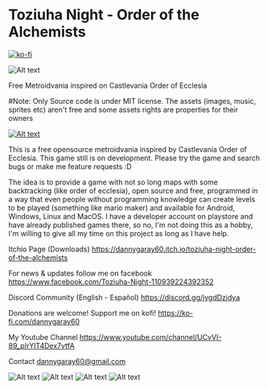 # Toziuha Night - Order of the Alchemists
[![ko-fi](https://ko-fi.com/img/githubbutton_sm.svg)](https://ko-fi.com/X8X82YWDI)

![Alt text](https://raw.githubusercontent.com/dannygaray60/toziuha-night-oota/main/artwork/banner.jpg "Banner")

Free Metroidvania inspired on Castlevania Order of Ecclesia

#Note:
Only Source code is under MIT license. The assets (images, music, sprites etc) aren't free and some assets rights are properties for their owners

[![Alt text](https://img.youtube.com/vi/Gupuz72cVv4/0.jpg)](https://www.youtube.com/watch?v=Gupuz72cVv4)

This is a free opensource metroidvania inspired by Castlevania Order of Ecclesia.
This game still is on development. Please try the game and search bugs or make me feature requests :D

The idea is to provide a game with not so long maps with some backtracking (like order of ecclesia), open source and free, programmed in a way that even people without programming knowledge can create levels to be played (something like mario maker) and available for Android, Windows, Linux and MacOS. I have a developer account on playstore and have already published games there, so no, I'm not doing this as a hobby, I'm willing to give all my time on this project as long as I have help.

Itchio Page (Downloads)
https://dannygaray60.itch.io/toziuha-night-order-of-the-alchemists


For news & updates follow me on facebook
https://www.facebook.com/Toziuha-Night-110939224392352


Discord Community (English - Español)
https://discord.gg/jygdDzjdya


Donations are welcome! Support me on kofi!
https://ko-fi.com/dannygaray60


My Youtube Channel
https://www.youtube.com/channel/UCvVI-89_pIrYlT4Dex7vtfA


Contact
dannygaray60@gmail.com


![Alt text](https://github.com/dannygaray60/toziuha-night-oota/blob/main/artwork/scr_shoot%20(1).jpg?raw=true "scrshoot1")
![Alt text](https://github.com/dannygaray60/toziuha-night-oota/blob/main/artwork/scr_shoot%20(2).jpg?raw=true "scrshoot2")
![Alt text](https://github.com/dannygaray60/toziuha-night-oota/blob/main/artwork/scr_shoot%20(3).jpg?raw=true "scrshoot3")
![Alt text](https://github.com/dannygaray60/toziuha-night-oota/blob/main/artwork/scr_shoot%20(4).jpg?raw=true "scrshoot4")

